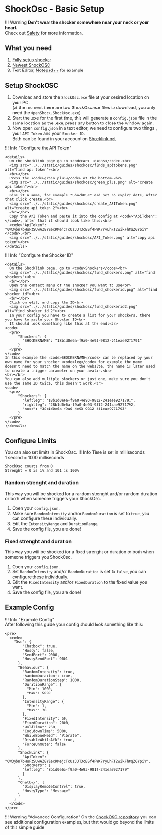 # ShockOsc - Basic Setup

!!! Warning
    **Don't wear the shocker somewhere near your neck or your heart.**  
    Check out [Safety](../safety/safety-rules.md) for more information.  
    
## What you need

1. [Fully setup shocker](openshock-first-setup.md)
2. [Newest ShockOSC](https://github.com/OpenShock/ShockOsc/releases)
5. Text Editor, [Notepad++](https://notepad-plus-plus.org/) for example

## Setup ShockOSC
1. Download and store the ``ShockOsc.exe`` file at your desired location on your PC.  
   (at the moment there are two ShockOsc.exe files to download, you only need the ``OpenShock.ShockOsc.exe``)  
2. Start the .exe for the first time, this will generate a ``config.json`` file in the same location as the .exe, press any button to close the window again.
3. Now open ``config.json`` in a text editor, we need to configure two things , your ``API Token`` and your ``Shocker ID``.  
Both can be found in your account on [Shocklink.net](https://shocklink.net/)

!!! Info "Configure the API Token"

    <details>
      On the Shocklink page go to <code>API Tokens</code>.<br>
      <img src="../../static/guides/shockosc/finds_apitokens.png" alt="find api token"><br>
      <br></br>
      Press the <code>green plus</code> at the bottom.<br>
      <img src="../../static/guides/shockosc/green_plus.png" alt="create api token"><br>
      <br></br>
      Give it a name, for example "ShockOSC" and set no expiry date, after that click create.<br>
      <img src="../../static/guides/shockosc/create_APIToken.png" alt="create api token 2"><br>
      <br></br>
      Copy the API Token and paste it into the config at <code>"ApiToken":</code>, after that it should look like this:<br>
      <code>"ApiToken": "0W3ybn7bHuF2SUwAZ8YZexRMejzTcUzJJT3cBSf4FWK7ryLhRT2wikFh8qZGYpiY"</code>.<br>
      <img src="../../static/guides/shockosc/API_Token.png" alt="copy api token"><br>
    </details>


!!! Info "Configure the Shocker ID"

    <details>
      On the Shocklink page, go to <code>Shockers</code><br>
      <img src="../../static/guides/shockosc/find_shockers.png" alt="find shockers"><br>
      <br></br>
      Open the context menu of the shocker you want to use<br>
      <img src="../../static/guides/shockosc/find_shockerid.png" alt="find shocker id"><br>
      <br></br>
      Click on edit, and copy the ID<br>
      <img src="../../static/guides/shockosc/find_shockerid2.png" alt="find shocker id 2"><br>
      In your config you have to create a list for your shockers, there you have to paste your Shocker ID<br>
      It should look something like this at the end:<br>
    <code>
      <pre>
          "Shockers": {
            "SHOCKERNAME": "18b1d0e6a-f9a0-4e93-9812-241eae9271791"
          }
      </pre>
    </code>
    In this example the <code>SHOCKERNAME</code> can be replaced by your own name for your shocker <code>leg</code> for example the name doesn't need to match the name on the website, the name is later used to create a trigger parameter on your avatar.<br>
    <br></br>
    You can also add multiple shockers or just one, make sure you don't use the same ID twice, this doesn't work.<br>
    <code>
      <pre>
          "Shockers": {
            "leftleg": "18b1d0e6a-f9a0-4e93-9812-241eae9271791", 
            "rightleg": "28b1d0e6a-f9a0-4e93-9812-241eae9271792,
            "nose": "38b1d0e6a-f9a0-4e93-9812-241eae9271793"
          }
      </pre>
    </code>
    </details>

## Configure Limits
You can also set limits in ShockOsc. 
!!! Info
    Time is set in milliseconds  
    1 second = 1000 milliseconds  
    
    ShockOsc counts from 0  
    Strenght = 0 is 1% and 101 is 100%

### Random strenght and duration
This way you will be shocked for a random strenght and/or random duration or both when someone triggers your ShockOsc.  

1. Open your ``config.json``.
2. Make sure ``RandomIntensity`` and/or ``RandomDuration`` is set to ``true``, you can configure these individually. 
3. Edit the ``IntensityRange`` and ``DurationRange``.
4. Save the config file, you are done!

### Fixed strenght and duration
This way you will be shocked for a fixed strenght or duration or both when someone triggers you ShockOsc.  

1. Open your ``config.json``.
2. Set ``RandomIntensity`` and/or ``RandomDuration`` is set to ``false``, you can configure these individually. 
3. Edit the ``FixedIntensity`` and/or ``FixedDuration`` to the fixed value you want.
4. Save the config file, you are done!

## Example Config
!!! Info "Example Config"  
    After following this guide your config should look something like this:  

    <pre>
      <code>
        "Osc": {
            "Chatbox": true,
            "Hoscy": false,
            "SendPort": 9000,
            "HoscySendPort": 9001
          },
          "Behaviour": {
            "RandomIntensity": true,
            "RandomDuration": true,
            "RandomDurationStep": 1000,
            "DurationRange": {
              "Min": 1000,
              "Max": 5000
            },
            "IntensityRange": {
              "Min": 1,
              "Max": 30
            },
            "FixedIntensity": 50,
            "FixedDuration": 2000,
            "HoldTime": 250,
            "CooldownTime": 5000,
            "WhileBoneHeld": "Vibrate",
            "DisableWhileAfk": true,
            "ForceUnmute": false
          },
          "ShockLink": {
            "ApiToken": "0W3ybn7bHuF2SUwAZ8YZexRMejzTcUzJJT3cBSf4FWK7ryLhRT2wikFh8qZGYpiY",
            "Shockers": {
            "leftleg": "8b1d0e6a-f9a0-4e93-9812-241eae927179"
            }
          },
          "Chatbox": {
            "DisplayRemoteControl": true,
            "HoscyType": "Message"
          }
        }
      </code>
    </pre>


!!! Warning "Advanced Configuration"
    On the [ShockOSC repository](https://github.com/OpenShock/ShockOsc) you can see additional configuration examples, but that would go beyond the limits of this simple guide  
